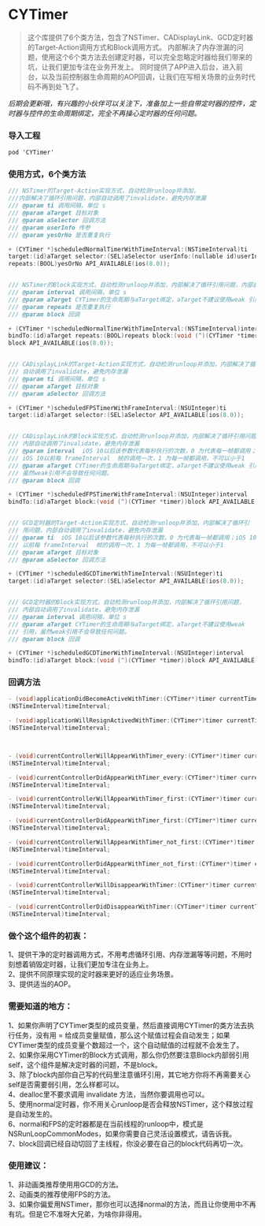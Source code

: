 # CYTimer

>这个库提供了6个类方法，包含了NSTimer、CADisplayLink、GCD定时器的Target-Action调用方式和Block调用方式。
内部解决了内存泄漏的问题，使用这个6个类方法去创建定时器，可以完全忽略定时器给我们带来的坑，让我们更加专注在业务开发上。
同时提供了APP进入后台，进入前台，以及当前控制器生命周期的AOP回调，让我们在写相关场景的业务时代码不再到处飞了。

*后期会更新哦，有兴趣的小伙伴可以关注下，准备加上一些自带定时器的控件，定时器与控件的生命周期绑定，完全不再操心定时器的任何问题。*

### 导入工程
```Objective-C
pod 'CYTimer'
```

### 使用方式，6个类方法

```Objective-C
/// NSTimer的Target-Action实现方式，自动检测runloop并添加，  
///内部解决了循环引用问题，内部自动调用了invalidate，避免内存泄漏  
/// @param ti 调用间隔，单位 s  
/// @param aTarget 目标对象  
/// @param aSelector 回调方法  
/// @param userInfo 传参  
/// @param yesOrNo 是否重复执行  

+ (CYTimer *)scheduledNormalTimerWithTimeInterval:(NSTimeInterval)ti   
target:(id)aTarget selector:(SEL)aSelector userInfo:(nullable id)userInfo   
repeats:(BOOL)yesOrNo API_AVAILABLE(ios(8.0));


/// NSTimer的Block实现方式，自动检测runloop并添加，内部解决了循环引用问题，内部自动调用了invalidate，避免内存泄漏  
/// @param interval 调用间隔，单位 s  
/// @param aTarget CYTimer的生命周期与aTarget绑定，aTarget不建议使用weak 引用，虽然weak引用不会导致任何问题。  
/// @param repeats 是否重复执行  
/// @param block 回调  

+ (CYTimer *)scheduledNormalTimerWithTimeInterval:(NSTimeInterval)interval   
bindTo:(id)aTarget repeats:(BOOL)repeats block:(void (^)(CYTimer *timer))  
block API_AVAILABLE(ios(8.0));


/// CADisplayLink的Target-Action实现方式，自动检测runloop并添加，内部解决了循环引用问题，内部  
/// 自动调用了invalidate，避免内存泄漏  
/// @param ti 调用间隔，单位 s  
/// @param aTarget 目标对象  
/// @param aSelector 回调方法  

+ (CYTimer *)scheduledFPSTimerWithFrameInterval:(NSUInteger)ti   
target:(id)aTarget selector:(SEL)aSelector API_AVAILABLE(ios(8.0));


/// CADisplayLink的Block实现方式，自动检测runloop并添加，内部解决了循环引用问题，
/// 内部自动调用了invalidate，避免内存泄漏   
/// @param interval  iOS 10以后该参数代表每秒执行的次数，0 为代表每一帧都调用；  
/// iOS 10以前每 frameInterval  帧的调用一次，1 为每一帧都调用，不可以小于1    
/// @param aTarget CYTimer的生命周期与aTarget绑定，aTarget不建议使用weak 引用，  
/// 虽然weak引用不会导致任何问题。   
/// @param block 回调   

+ (CYTimer *)scheduledFPSTimerWithFrameInterval:(NSUInteger)interval   
bindTo:(id)aTarget block:(void (^)(CYTimer *timer))block API_AVAILABLE(ios(8.0));


/// GCD定时器的Target-Action实现方式，自动检测runloop并添加，内部解决了循环引   
/// 用问题，内部自动调用了invalidate，避免内存泄漏  
/// @param ti  iOS 10以后该参数代表每秒执行的次数，0 为代表每一帧都调用；iOS 10   
/// 以前每 frameInterval  帧的调用一次，1 为每一帧都调用，不可以小于1   
/// @param aTarget 目标对象   
/// @param aSelector 回调方法   

+ (CYTimer *)scheduledGCDTimerWithTimeInterval:(NSUInteger)ti    
target:(id)aTarget selector:(SEL)aSelector API_AVAILABLE(ios(8.0));


/// GCD定时器的Block实现方式，自动检测runloop并添加，内部解决了循环引用问题，   
/// 内部自动调用了invalidate，避免内存泄漏   
/// @param interval 调用间隔，单位 s   
/// @param aTarget CYTimer的生命周期与aTarget绑定，aTarget不建议使用weak    
/// 引用，虽然weak引用不会导致任何问题。   
/// @param block 回调   

+ (CYTimer *)scheduledGCDTimerWithTimeInterval:(NSUInteger)interval   
bindTo:(id)aTarget block:(void (^)(CYTimer *timer))block API_AVAILABLE(ios(8.0));
```
### 回调方法

```Objective-C
- (void)applicationDidBecomeActiveWithTimer:(CYTimer*)timer currentTimeInterval:    
(NSTimeInterval)timeInterval;

- (void)applicationWillResignActivedWithTimer:(CYTimer*)timer currentTimeInterval:    
(NSTimeInterval)timeInterval;



- (void)currentControllerWillAppearWithTimer_every:(CYTimer*)timer currentTimeInterval:    
(NSTimeInterval)timeInterval;

- (void)currentControllerDidAppearWithTimer_every:(CYTimer*)timer currentTimeInterval:    
(NSTimeInterval)timeInterval;

- (void)currentControllerWillAppearWithTimer_first:(CYTimer*)timer currentTimeInterval:    
(NSTimeInterval)timeInterval;

- (void)currentControllerDidAppearWithTimer_first:(CYTimer*)timer currentTimeInterval:    
(NSTimeInterval)timeInterval;

- (void)currentControllerWillAppearWithTimer_not_first:(CYTimer*)timer currentTimeInterval:    
(NSTimeInterval)timeInterval;

- (void)currentControllerDidAppearWithTimer_not_first:(CYTimer*)timer currentTimeInterval:    
(NSTimeInterval)timeInterval;

- (void)currentControllerWillDisappearWithTimer:(CYTimer*)timer currentTimeInterval:    
(NSTimeInterval)timeInterval;

- (void)currentControllerDidDisappearWithTimer:(CYTimer*)timer currentTimeInterval:    
(NSTimeInterval)timeInterval;
```

### 做个这个组件的初衷：  
 1、提供干净的定时器调用方式，不用考虑循环引用、内存泄漏等等问题，不用时刻想着销毁定时器，让我们更加专注在业务上。  
 2、提供不同原理实现的定时器来更好的适应业务场景。  
 3、提供适当的AOP。  

### 需要知道的地方：  
 1、如果你声明了CYTimer类型的成员变量，然后直接调用CYTimer的类方法去执行任务，没有用 = 给成员变量赋值，那么这个赋值过程会自动发生；如果CYTimer类型的成员变量个数超过一个，这个自动赋值的过程就不会发生了。  
 2、如果你采用CYTimer的Block方式调用，那么你仍然要注意Block内部弱引用self，这个组件是解决定时器的问题，不是block。  
 3、除了block内部你自己写的代码里注意循环引用，其它地方你将不再需要关心self是否需要弱引用，怎么样都可以。  
 4、dealloc里不要求调用 invalidate 方法，当然你要调用也可以。  
 5、使用normal定时器，你不用关心runloop是否会释放NSTimer，这个释放过程是自动发生的。  
 6、normal和FPS的定时器都是在当前线程的runloop中，模式是 NSRunLoopCommonModes，如果你需要自己灵活设置模式，请告诉我。  
 7、block回调已经自动切回了主线程，你没必要在自己的block代码再切一次。  

### 使用建议：  
 1、非动画类推荐使用用GCD的方法。  
 2、动画类的推荐使用FPS的方法。  
 3、如果你偏爱用NSTimer，那你也可以选择normal的方法，而且让你使用中不再有坑。但是它不准呀大兄弟，为啥你非得用。  
